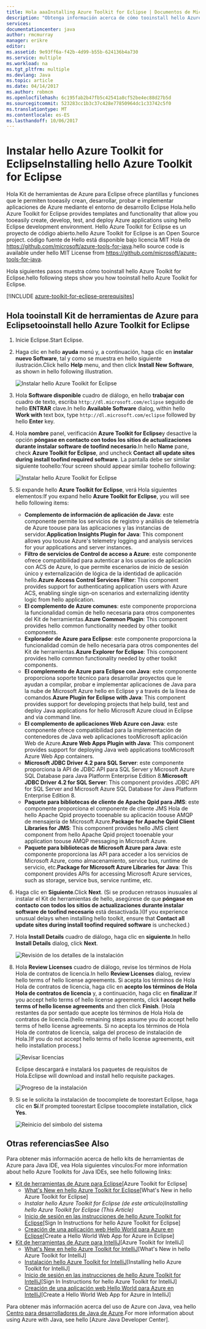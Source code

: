 ```yaml
---
title: Hola aaaInstalling Azure Toolkit for Eclipse | Documentos de Microsoft
description: "Obtenga información acerca de cómo tooinstall hello Azure Toolkit for Eclipse."
services: 
documentationcenter: java
author: rmcmurray
manager: erikre
editor: 
ms.assetid: 9e93ff6a-f42b-4d99-b55b-624136b4a730
ms.service: multiple
ms.workload: na
ms.tgt_pltfrm: multiple
ms.devlang: Java
ms.topic: article
ms.date: 04/14/2017
ms.author: robmcm
ms.openlocfilehash: 6c195fab2b47fb5c42541a8cf52be4ec88d27b5d
ms.sourcegitcommit: 523283cc1b3c37c428e77850964dc1c33742c5f0
ms.translationtype: MT
ms.contentlocale: es-ES
ms.lasthandoff: 10/06/2017
---
```

# <a name="installing-hello-azure-toolkit-for-eclipse"></a><span data-ttu-id="f8307-103">Instalar hello Azure Toolkit for Eclipse</span><span class="sxs-lookup"><span data-stu-id="f8307-103">Installing hello Azure Toolkit for Eclipse</span></span>
<span data-ttu-id="f8307-104">Hola Kit de herramientas de Azure para Eclipse ofrece plantillas y funciones que le permiten tooeasily crean, desarrollar, probar e implementar aplicaciones de Azure mediante el entorno de desarrollo Eclipse Hola.</span><span class="sxs-lookup"><span data-stu-id="f8307-104">hello Azure Toolkit for Eclipse provides templates and functionality that allow you tooeasily create, develop, test, and deploy Azure applications using hello Eclipse development environment.</span></span> <span data-ttu-id="f8307-105">Hello Azure Toolkit for Eclipse es un proyecto de código abierto.</span><span class="sxs-lookup"><span data-stu-id="f8307-105">hello Azure Toolkit for Eclipse is an Open Source project.</span></span> <span data-ttu-id="f8307-106">código fuente de Hello está disponible bajo licencia MIT Hola de <https://github.com/microsoft/azure-tools-for-java>.</span><span class="sxs-lookup"><span data-stu-id="f8307-106">hello source code is available under hello MIT License from <https://github.com/microsoft/azure-tools-for-java>.</span></span>

<span data-ttu-id="f8307-107">Hola siguientes pasos muestra cómo tooinstall hello Azure Toolkit for Eclipse.</span><span class="sxs-lookup"><span data-stu-id="f8307-107">hello following steps show you how tooinstall hello Azure Toolkit for Eclipse.</span></span>

[!INCLUDE [azure-toolkit-for-eclipse-prerequisites](../includes/azure-toolkit-for-eclipse-prerequisites.md)]

## <a name="tooinstall-hello-azure-toolkit-for-eclipse"></a><span data-ttu-id="f8307-108">Hola tooinstall Kit de herramientas de Azure para Eclipse</span><span class="sxs-lookup"><span data-stu-id="f8307-108">tooinstall hello Azure Toolkit for Eclipse</span></span>
1. <span data-ttu-id="f8307-109">Inicie Eclipse.</span><span class="sxs-lookup"><span data-stu-id="f8307-109">Start Eclipse.</span></span>
2. <span data-ttu-id="f8307-110">Haga clic en hello **ayuda** menú y, a continuación, haga clic en **instalar nuevo Software**, tal y como se muestra en hello siguiente ilustración.</span><span class="sxs-lookup"><span data-stu-id="f8307-110">Click hello **Help** menu, and then click **Install New Software**, as shown in hello following illustration.</span></span>
   
    ![Instalar hello Azure Toolkit for Eclipse][01]
3. <span data-ttu-id="f8307-112">Hola **Software disponible** cuadro de diálogo, en hello **trabajar con** cuadro de texto, escriba `http://dl.microsoft.com/eclipse` seguido de hello **ENTRAR** clave.</span><span class="sxs-lookup"><span data-stu-id="f8307-112">In hello **Available Software** dialog, within hello **Work with** text box, type `http://dl.microsoft.com/eclipse` followed by hello **Enter** key.</span></span>
4. <span data-ttu-id="f8307-113">Hola **nombre** panel, verificación **Azure Toolkit for Eclipse**y desactive la opción **póngase en contacto con todos los sitios de actualizaciones durante instalar software de toofind necesario**.</span><span class="sxs-lookup"><span data-stu-id="f8307-113">In hello **Name** pane, check **Azure Toolkit for Eclipse**, and uncheck **Contact all update sites during install toofind required software**.</span></span> <span data-ttu-id="f8307-114">La pantalla debe ser similar siguiente toohello:</span><span class="sxs-lookup"><span data-stu-id="f8307-114">Your screen should appear similar toohello following:</span></span>
   
    ![Instalar hello Azure Toolkit for Eclipse][02]
5. <span data-ttu-id="f8307-116">Si expande hello **Azure Toolkit for Eclipse**, verá Hola siguientes elementos:</span><span class="sxs-lookup"><span data-stu-id="f8307-116">If you expand hello **Azure Toolkit for Eclipse**, you will see hello following items:</span></span>
   
   * <span data-ttu-id="f8307-117">**Complemento de información de aplicación de Java**: este componente permite los servicios de registro y análisis de telemetría de Azure toouse para las aplicaciones y las instancias de servidor.</span><span class="sxs-lookup"><span data-stu-id="f8307-117">**Application Insights Plugin for Java**: This component allows you toouse Azure's telemetry logging and analysis services for your applications and server instances.</span></span>
   * <span data-ttu-id="f8307-118">**Filtro de servicios de Control de acceso a Azure**: este componente ofrece compatibilidad para autenticar a los usuarios de aplicación con ACS de Azure, lo que permite escenarios de inicio de sesión único y externalización de lógica de la identidad de aplicación hello.</span><span class="sxs-lookup"><span data-stu-id="f8307-118">**Azure Access Control Services Filter**: This component provides support for authenticating application users with Azure ACS, enabling single sign-on scenarios and externalizing identity logic from hello application.</span></span>
   * <span data-ttu-id="f8307-119">**El complemento de Azure comunes**: este componente proporciona la funcionalidad común de hello necesaria para otros componentes del Kit de herramientas.</span><span class="sxs-lookup"><span data-stu-id="f8307-119">**Azure Common Plugin**: This component provides hello common functionality needed by other toolkit components.</span></span>
   * <span data-ttu-id="f8307-120">**Explorador de Azure para Eclipse**: este componente proporciona la funcionalidad común de hello necesaria para otros componentes del Kit de herramientas.</span><span class="sxs-lookup"><span data-stu-id="f8307-120">**Azure Explorer for Eclipse**: This component provides hello common functionality needed by other toolkit components.</span></span>
   * <span data-ttu-id="f8307-121">**El complemento de Azure para Eclipse con Java**: este componente proporciona soporte técnico para desarrollar proyectos que le ayudan a compilar, probar e implementar aplicaciones de Java para la nube de Microsoft Azure hello en Eclipse y a través de la línea de comandos.</span><span class="sxs-lookup"><span data-stu-id="f8307-121">**Azure Plugin for Eclipse with Java**: This component provides support for developing projects that help build, test and deploy Java applications for hello Microsoft Azure cloud in Eclipse and via command line.</span></span>
   * <span data-ttu-id="f8307-122">**El complemento de aplicaciones Web Azure con Java**: este componente ofrece compatibilidad para la implementación de contenedores de Java web aplicaciones tooMicrosoft aplicación Web de Azure.</span><span class="sxs-lookup"><span data-stu-id="f8307-122">**Azure Web Apps Plugin with Java**: This component provides support for deploying Java web applications tooMicrosoft Azure Web App containers.</span></span>
   * <span data-ttu-id="f8307-123">**Microsoft JDBC Driver 4.2 para SQL Server**: este componente proporciona la API de JDBC API para SQL Server y Microsoft Azure SQL Database para Java Platform Enterprise Edition 8.</span><span class="sxs-lookup"><span data-stu-id="f8307-123">**Microsoft JDBC Driver 4.2 for SQL Server**: This component provides JDBC API for SQL Server and Microsoft Azure SQL Database for Java Platform Enterprise Edition 8.</span></span>
   * <span data-ttu-id="f8307-124">**Paquete para bibliotecas de cliente de Apache Qpid para JMS**: este componente proporciona el componente de cliente JMS Hola de hello Apache Qpid proyecto tooenable su aplicación toouse AMQP de mensajería de Microsoft Azure.</span><span class="sxs-lookup"><span data-stu-id="f8307-124">**Package for Apache Qpid Client Libraries for JMS**: This component provides hello JMS client component from hello Apache Qpid project tooenable your application toouse AMQP messaging in Microsoft Azure.</span></span>
   * <span data-ttu-id="f8307-125">**Paquete para bibliotecas de Microsoft Azure para Java**: este componente proporciona las API para acceder a los servicios de Microsoft Azure, como almacenamiento, service bus, runtime de servicio, etc.</span><span class="sxs-lookup"><span data-stu-id="f8307-125">**Package for Microsoft Azure Libraries for Java**: This component provides APIs for accessing Microsoft Azure services, such as storage, service bus, service runtime, etc.</span></span>
6. <span data-ttu-id="f8307-126">Haga clic en **Siguiente**.</span><span class="sxs-lookup"><span data-stu-id="f8307-126">Click **Next**.</span></span> <span data-ttu-id="f8307-127">(Si se producen retrasos inusuales al instalar el Kit de herramientas de hello, asegúrese de que **póngase en contacto con todos los sitios de actualizaciones durante instalar software de toofind necesario** está desactivada.)</span><span class="sxs-lookup"><span data-stu-id="f8307-127">(If you experience unusual delays when installing hello toolkit, ensure that **Contact all update sites during install toofind required software** is unchecked.)</span></span>
7. <span data-ttu-id="f8307-128">Hola **Install Details** cuadro de diálogo, haga clic en **siguiente**.</span><span class="sxs-lookup"><span data-stu-id="f8307-128">In hello **Install Details** dialog, click **Next**.</span></span>
   
    ![Revisión de los detalles de la instalación][03]
8. <span data-ttu-id="f8307-130">Hola **Review Licenses** cuadro de diálogo, revise los términos de Hola Hola de contratos de licencia.</span><span class="sxs-lookup"><span data-stu-id="f8307-130">In hello **Review Licenses** dialog, review hello terms of hello license agreements.</span></span> <span data-ttu-id="f8307-131">Si acepta los términos de Hola Hola de contratos de licencia, haga clic en **acepto los términos de Hola Hola de contratos de licencia** y, a continuación, haga clic en **finalizar**.</span><span class="sxs-lookup"><span data-stu-id="f8307-131">If you accept hello terms of hello license agreements, click **I accept hello terms of hello license agreements** and then click **Finish**.</span></span> <span data-ttu-id="f8307-132">(Hola restantes da por sentado que acepte los términos de Hola Hola de contratos de licencia.</span><span class="sxs-lookup"><span data-stu-id="f8307-132">(hello remaining steps assume you do accept hello terms of hello license agreements.</span></span> <span data-ttu-id="f8307-133">Si no acepta los términos de Hola Hola de contratos de licencia, salga del proceso de instalación de Hola.)</span><span class="sxs-lookup"><span data-stu-id="f8307-133">If you do not accept hello terms of hello license agreements, exit hello installation process.)</span></span>
   
    ![Revisar licencias][04]
   
    <span data-ttu-id="f8307-135">Eclipse descargará e instalará los paquetes de requisitos de Hola.</span><span class="sxs-lookup"><span data-stu-id="f8307-135">Eclipse will download and install hello requisite packages.</span></span>
   
    ![Progreso de la instalación][05]
9. <span data-ttu-id="f8307-137">Si se le solicita la instalación de toocomplete de toorestart Eclipse, haga clic en **Sí**.</span><span class="sxs-lookup"><span data-stu-id="f8307-137">If prompted toorestart Eclipse toocomplete installation, click **Yes**.</span></span>
   
    ![Reinicio del símbolo del sistema][06]

## <a name="see-also"></a><span data-ttu-id="f8307-139">Otras referencias</span><span class="sxs-lookup"><span data-stu-id="f8307-139">See Also</span></span>
<span data-ttu-id="f8307-140">Para obtener más información acerca de hello kits de herramientas de Azure para Java IDE, vea Hola siguientes vínculos:</span><span class="sxs-lookup"><span data-stu-id="f8307-140">For more information about hello Azure Toolkits for Java IDEs, see hello following links:</span></span>

* <span data-ttu-id="f8307-141">[Kit de herramientas de Azure para Eclipse]</span><span class="sxs-lookup"><span data-stu-id="f8307-141">[Azure Toolkit for Eclipse]</span></span>
  * <span data-ttu-id="f8307-142">[What's New en hello Azure Toolkit for Eclipse]</span><span class="sxs-lookup"><span data-stu-id="f8307-142">[What's New in hello Azure Toolkit for Eclipse]</span></span>
  * <span data-ttu-id="f8307-143">*Instalar hello Azure Toolkit for Eclipse (de este artículo)*</span><span class="sxs-lookup"><span data-stu-id="f8307-143">*Installing hello Azure Toolkit for Eclipse (This Article)*</span></span>
  * <span data-ttu-id="f8307-144">[Inicio de sesión en las instrucciones de hello Azure Toolkit for Eclipse]</span><span class="sxs-lookup"><span data-stu-id="f8307-144">[Sign In Instructions for hello Azure Toolkit for Eclipse]</span></span>
  * <span data-ttu-id="f8307-145">[Creación de una aplicación web Hello World para Azure en Eclipse]</span><span class="sxs-lookup"><span data-stu-id="f8307-145">[Create a Hello World Web App for Azure in Eclipse]</span></span>
* <span data-ttu-id="f8307-146">[Kit de herramientas de Azure para IntelliJ]</span><span class="sxs-lookup"><span data-stu-id="f8307-146">[Azure Toolkit for IntelliJ]</span></span>
  * <span data-ttu-id="f8307-147">[What's New en hello Azure Toolkit for IntelliJ]</span><span class="sxs-lookup"><span data-stu-id="f8307-147">[What's New in hello Azure Toolkit for IntelliJ]</span></span>
  * <span data-ttu-id="f8307-148">[Instalación hello Azure Toolkit for IntelliJ]</span><span class="sxs-lookup"><span data-stu-id="f8307-148">[Installing hello Azure Toolkit for IntelliJ]</span></span>
  * <span data-ttu-id="f8307-149">[Inicio de sesión en las instrucciones de hello Azure Toolkit for IntelliJ]</span><span class="sxs-lookup"><span data-stu-id="f8307-149">[Sign In Instructions for hello Azure Toolkit for IntelliJ]</span></span>
  * <span data-ttu-id="f8307-150">[Creación de una aplicación web Hello World para Azure en IntelliJ]</span><span class="sxs-lookup"><span data-stu-id="f8307-150">[Create a Hello World Web App for Azure in IntelliJ]</span></span>

<span data-ttu-id="f8307-151">Para obtener más información acerca del uso de Azure con Java, vea hello [Centro para desarrolladores de Java de Azure].</span><span class="sxs-lookup"><span data-stu-id="f8307-151">For more information about using Azure with Java, see hello [Azure Java Developer Center].</span></span>

<!-- URL List -->

[Kit de herramientas de Azure para Eclipse]: ./azure-toolkit-for-eclipse.md
[Kit de herramientas de Azure para IntelliJ]: ./azure-toolkit-for-intellij.md
[Creación de una aplicación web Hello World para Azure en Eclipse]: ./app-service-web/app-service-web-eclipse-create-hello-world-web-app.md
[Creación de una aplicación web Hello World para Azure en IntelliJ]: ./app-service-web/app-service-web-intellij-create-hello-world-web-app.md
[Installing hello Azure Toolkit for Eclipse]: ./azure-toolkit-for-eclipse-installation.md
[Instalación hello Azure Toolkit for IntelliJ]: ./azure-toolkit-for-intellij-installation.md
[Inicio de sesión en las instrucciones de hello Azure Toolkit for Eclipse]: ./azure-toolkit-for-eclipse-sign-in-instructions.md
[Inicio de sesión en las instrucciones de hello Azure Toolkit for IntelliJ]: ./azure-toolkit-for-intellij-sign-in-instructions.md
[What's New en hello Azure Toolkit for Eclipse]: ./azure-toolkit-for-eclipse-whats-new.md
[What's New en hello Azure Toolkit for IntelliJ]: ./azure-toolkit-for-intellij-whats-new.md

[Centro para desarrolladores de Java de Azure]: https://azure.microsoft.com/develop/java/

<!-- IMG List -->

[01]: ./media/azure-toolkit-for-eclipse-installation/eclipse-installation-01.png
[02]: ./media/azure-toolkit-for-eclipse-installation/eclipse-installation-02.png
[03]: ./media/azure-toolkit-for-eclipse-installation/eclipse-installation-03.png
[04]: ./media/azure-toolkit-for-eclipse-installation/eclipse-installation-04.png
[05]: ./media/azure-toolkit-for-eclipse-installation/eclipse-installation-05.png
[06]: ./media/azure-toolkit-for-eclipse-installation/eclipse-installation-06.png

<!-- Legacy MSDN URL = https://msdn.microsoft.com/library/azure/hh690946.aspx -->
